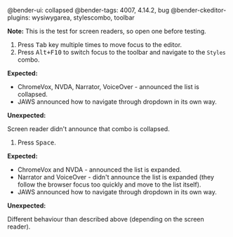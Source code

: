 @bender-ui: collapsed
@bender-tags: 4007, 4.14.2, bug
@bender-ckeditor-plugins: wysiwygarea, stylescombo, toolbar

**Note:** This is the test for screen readers, so open one before testing.

1. Press <kbd>Tab</kbd> key multiple times to move focus to the editor.
1. Press <kbd>Alt+F10</kbd> to switch focus to the toolbar and navigate to the `Styles` combo.

  **Expected:**

  * ChromeVox, NVDA, Narrator, VoiceOver - announced the list is collapsed.
  * JAWS announced how to navigate through dropdown in its own way.

  **Unexpected:**

  Screen reader didn't announce that combo is collapsed.

1. Press <kbd>Space</kbd>.

  **Expected:**

  * ChromeVox and NVDA - announced the list is expanded.
  * Narrator and VoiceOver - didn't announce the list is expanded (they follow the browser focus too quickly and move to the list itself).
  * JAWS announced how to navigate through dropdown in its own way.

  **Unexpected:**

  Different behaviour than described above (depending on the screen reader).
